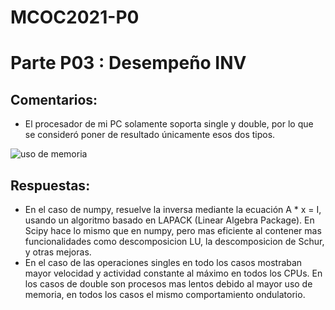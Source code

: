 # MCOC2021-P0

# Parte P03 : Desempeño INV

##   Comentarios:

* El procesador de mi PC solamente soporta single y double, por lo que se consideró poner de resultado únicamente esos dos tipos.

![uso de memoria](Tamaños_de_memoria.png) 

##    Respuestas:

* En el caso de numpy, resuelve la inversa mediante la ecuación A * x = I, usando un algoritmo basado en LAPACK (Linear Algebra Package). En Scipy hace lo mismo que en numpy, pero mas eficiente al contener mas funcionalidades como descomposicion LU, la descomposicion de Schur, y otras mejoras.
* En el caso de las operaciones singles en todo los casos mostraban mayor velocidad y actividad constante al máximo en todos los CPUs. En los casos de double son procesos mas lentos debido al mayor uso de memoria, en todos los casos el mismo comportamiento ondulatorio.








